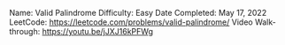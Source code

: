Name: Valid Palindrome
Difficulty: Easy
Date Completed: May 17, 2022
LeetCode: https://leetcode.com/problems/valid-palindrome/
Video Walk-through: https://youtu.be/jJXJ16kPFWg

